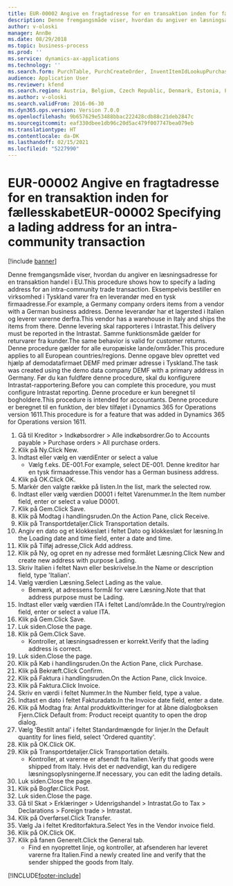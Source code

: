 ```yaml
---
title: EUR-00002 Angive en fragtadresse for en transaktion inden for fællesskabet
description: Denne fremgangsmåde viser, hvordan du angiver en læsningsadresse for en transaktion handel i EU.
author: v-oloski
manager: AnnBe
ms.date: 08/29/2018
ms.topic: business-process
ms.prod: ''
ms.service: dynamics-ax-applications
ms.technology: ''
ms.search.form: PurchTable, PurchCreateOrder, InventItemIdLookupPurchase, TransportationDocument, LogisticsPostalAddress, SysLookupMultiSelectGrid,  VendEditInvoice, VendEditInvoiceDefaultQuantityForLinesDropDialog, Intrastat, SysQueryForm
audience: Application User
ms.reviewer: kfend
ms.search.region: Austria, Belgium, Czech Republic, Denmark, Estonia, Finland, France, Germany, Hungary, Ireland, Italy, Latvia, Lithuania, Netherlands, Poland, Spain, Sweden, United Kingdom
ms.author: v-oloski
ms.search.validFrom: 2016-06-30
ms.dyn365.ops.version: Version 7.0.0
ms.openlocfilehash: 9b657629e53488bbac222428cdb88c21deb2847c
ms.sourcegitcommit: eaf330dbee1db96c20d5ac479f007747bea079eb
ms.translationtype: HT
ms.contentlocale: da-DK
ms.lasthandoff: 02/15/2021
ms.locfileid: "5227990"
---
```

# <a name="eur-00002-specifying-a-lading-address-for-an-intra-community-transaction"></a><span data-ttu-id="7f096-103">EUR-00002 Angive en fragtadresse for en transaktion inden for fællesskabet</span><span class="sxs-lookup"><span data-stu-id="7f096-103">EUR-00002 Specifying a lading address for an intra-community transaction</span></span>

[!include [banner](../../includes/banner.md)]

<span data-ttu-id="7f096-104">Denne fremgangsmåde viser, hvordan du angiver en læsningsadresse for en transaktion handel i EU.</span><span class="sxs-lookup"><span data-stu-id="7f096-104">This procedure shows how to specify a lading address for an intra-community trade transaction.</span></span> <span data-ttu-id="7f096-105">Eksempelvis bestiller en virksomhed i Tyskland varer fra en leverandør med en tysk firmaadresse.</span><span class="sxs-lookup"><span data-stu-id="7f096-105">For example, a Germany company orders items from a vendor with a German business address.</span></span> <span data-ttu-id="7f096-106">Denne leverandør har et lagersted i Italien og leverer varerne derfra.</span><span class="sxs-lookup"><span data-stu-id="7f096-106">This vendor has a warehouse in Italy and ships the items from there.</span></span> <span data-ttu-id="7f096-107">Denne levering skal rapporteres i Intrastat.</span><span class="sxs-lookup"><span data-stu-id="7f096-107">This delivery must be reported in the Intrastat.</span></span> <span data-ttu-id="7f096-108">Samme funktionsmåde gælder for returvarer fra kunder.</span><span class="sxs-lookup"><span data-stu-id="7f096-108">The same behavior is valid for customer returns.</span></span>
<span data-ttu-id="7f096-109">Denne procedure gælder for alle europæiske lande/områder.</span><span class="sxs-lookup"><span data-stu-id="7f096-109">This procedure applies to all European countries/regions.</span></span> <span data-ttu-id="7f096-110">Denne opgave blev oprettet ved hjælp af demodatafirmaet DEMF med primær adresse i Tyskland.</span><span class="sxs-lookup"><span data-stu-id="7f096-110">The task was created using the demo data company DEMF with a primary address in Germany.</span></span> <span data-ttu-id="7f096-111">Før du kan fuldføre denne procedure, skal du konfigurere Intrastat-rapportering.</span><span class="sxs-lookup"><span data-stu-id="7f096-111">Before you can complete this procedure, you must configure Intrastat reporting.</span></span> <span data-ttu-id="7f096-112">Denne procedure er kun beregnet til bogholdere.</span><span class="sxs-lookup"><span data-stu-id="7f096-112">This procedure is intended for accountants.</span></span> <span data-ttu-id="7f096-113">Denne procedure er beregnet til en funktion, der blev tilføjet i Dynamics 365 for Operations version 1611.</span><span class="sxs-lookup"><span data-stu-id="7f096-113">This procedure is for a feature that was added in Dynamics 365 for Operations version 1611.</span></span>

1. <span data-ttu-id="7f096-114">Gå til Kreditor > Indkøbsordrer > Alle indkøbsordrer.</span><span class="sxs-lookup"><span data-stu-id="7f096-114">Go to Accounts payable > Purchase orders > All purchase orders.</span></span>
2. <span data-ttu-id="7f096-115">Klik på Ny.</span><span class="sxs-lookup"><span data-stu-id="7f096-115">Click New.</span></span>
3. <span data-ttu-id="7f096-116">Indtast eller vælg en værdi</span><span class="sxs-lookup"><span data-stu-id="7f096-116">Enter or select a value</span></span>
    * <span data-ttu-id="7f096-117">Vælg f.eks. DE-001.</span><span class="sxs-lookup"><span data-stu-id="7f096-117">For example, select DE-001.</span></span> <span data-ttu-id="7f096-118">Denne kreditor har en tysk firmaadresse.</span><span class="sxs-lookup"><span data-stu-id="7f096-118">This vendor has a German business address.</span></span>  
4. <span data-ttu-id="7f096-119">Klik på OK.</span><span class="sxs-lookup"><span data-stu-id="7f096-119">Click OK.</span></span>
5. <span data-ttu-id="7f096-120">Markér den valgte række på listen.</span><span class="sxs-lookup"><span data-stu-id="7f096-120">In the list, mark the selected row.</span></span>
6. <span data-ttu-id="7f096-121">Indtast eller vælg værdien D0001 i feltet Varenummer.</span><span class="sxs-lookup"><span data-stu-id="7f096-121">In the Item number field, enter or select a value D0001.</span></span>
7. <span data-ttu-id="7f096-122">Klik på Gem.</span><span class="sxs-lookup"><span data-stu-id="7f096-122">Click Save.</span></span>
8. <span data-ttu-id="7f096-123">Klik på Modtag i handlingsruden.</span><span class="sxs-lookup"><span data-stu-id="7f096-123">On the Action Pane, click Receive.</span></span>
9. <span data-ttu-id="7f096-124">Klik på Transportdetaljer.</span><span class="sxs-lookup"><span data-stu-id="7f096-124">Click Transportation details.</span></span>
10. <span data-ttu-id="7f096-125">Angiv en dato og et klokkeslæt i feltet Dato og klokkeslæt for læsning.</span><span class="sxs-lookup"><span data-stu-id="7f096-125">In the Loading date and time field, enter a date and time.</span></span>
11. <span data-ttu-id="7f096-126">Klik på Tilføj adresse,</span><span class="sxs-lookup"><span data-stu-id="7f096-126">Click Add address.</span></span>
12. <span data-ttu-id="7f096-127">Klik på Ny, og opret en ny adresse med formålet Læsning.</span><span class="sxs-lookup"><span data-stu-id="7f096-127">Click New and create new address with purpose Lading.</span></span>
13. <span data-ttu-id="7f096-128">Skriv Italien i feltet Navn eller beskrivelse.</span><span class="sxs-lookup"><span data-stu-id="7f096-128">In the Name or description field, type 'Italian'.</span></span>
14. <span data-ttu-id="7f096-129">Vælg værdien Læsning.</span><span class="sxs-lookup"><span data-stu-id="7f096-129">Select Lading as the value.</span></span>
    * <span data-ttu-id="7f096-130">Bemærk, at adressens formål for være Læsning.</span><span class="sxs-lookup"><span data-stu-id="7f096-130">Note that that address purpose must be Lading.</span></span>  
15. <span data-ttu-id="7f096-131">Indtast eller vælg værdien ITA i feltet Land/område.</span><span class="sxs-lookup"><span data-stu-id="7f096-131">In the Country/region field, enter or select a value ITA.</span></span>
16. <span data-ttu-id="7f096-132">Klik på Gem.</span><span class="sxs-lookup"><span data-stu-id="7f096-132">Click Save.</span></span>
17. <span data-ttu-id="7f096-133">Luk siden.</span><span class="sxs-lookup"><span data-stu-id="7f096-133">Close the page.</span></span>
18. <span data-ttu-id="7f096-134">Klik på Gem.</span><span class="sxs-lookup"><span data-stu-id="7f096-134">Click Save.</span></span>
    * <span data-ttu-id="7f096-135">Kontroller, at læsningsadressen er korrekt.</span><span class="sxs-lookup"><span data-stu-id="7f096-135">Verify that the lading address is correct.</span></span>  
19. <span data-ttu-id="7f096-136">Luk siden.</span><span class="sxs-lookup"><span data-stu-id="7f096-136">Close the page.</span></span>
20. <span data-ttu-id="7f096-137">Klik på Køb i handlingsruden.</span><span class="sxs-lookup"><span data-stu-id="7f096-137">On the Action Pane, click Purchase.</span></span>
21. <span data-ttu-id="7f096-138">Klik på Bekræft.</span><span class="sxs-lookup"><span data-stu-id="7f096-138">Click Confirm.</span></span>
22. <span data-ttu-id="7f096-139">Klik på Faktura i handlingsruden.</span><span class="sxs-lookup"><span data-stu-id="7f096-139">On the Action Pane, click Invoice.</span></span>
23. <span data-ttu-id="7f096-140">Klik på Faktura.</span><span class="sxs-lookup"><span data-stu-id="7f096-140">Click Invoice.</span></span>
24. <span data-ttu-id="7f096-141">Skriv en værdi i feltet Nummer.</span><span class="sxs-lookup"><span data-stu-id="7f096-141">In the Number field, type a value.</span></span>
25. <span data-ttu-id="7f096-142">Indtast en dato i feltet Fakturadato.</span><span class="sxs-lookup"><span data-stu-id="7f096-142">In the Invoice date field, enter a date.</span></span>
26. <span data-ttu-id="7f096-143">Klik på Modtag fra: Antal produktkvitteringer for at åbne dialogboksen Fjern.</span><span class="sxs-lookup"><span data-stu-id="7f096-143">Click Default from: Product receipt quantity to open the drop dialog.</span></span>
27. <span data-ttu-id="7f096-144">Vælg 'Bestilt antal' i feltet Standardmængde for linjer.</span><span class="sxs-lookup"><span data-stu-id="7f096-144">In the Default quantity for lines field, select 'Ordered quantity'.</span></span>
28. <span data-ttu-id="7f096-145">Klik på OK.</span><span class="sxs-lookup"><span data-stu-id="7f096-145">Click OK.</span></span>
29. <span data-ttu-id="7f096-146">Klik på Transportdetaljer.</span><span class="sxs-lookup"><span data-stu-id="7f096-146">Click Transportation details.</span></span>
    * <span data-ttu-id="7f096-147">Kontroller, at varerne er afsendt fra Italien.</span><span class="sxs-lookup"><span data-stu-id="7f096-147">Verify that goods were shipped from Italy.</span></span> <span data-ttu-id="7f096-148">Hvis det er nødvendigt, kan du redigere læsningsoplysningerne.</span><span class="sxs-lookup"><span data-stu-id="7f096-148">If necessary, you can edit the lading details.</span></span>  
30. <span data-ttu-id="7f096-149">Luk siden.</span><span class="sxs-lookup"><span data-stu-id="7f096-149">Close the page.</span></span>
31. <span data-ttu-id="7f096-150">Klik på Bogfør.</span><span class="sxs-lookup"><span data-stu-id="7f096-150">Click Post.</span></span>
32. <span data-ttu-id="7f096-151">Luk siden.</span><span class="sxs-lookup"><span data-stu-id="7f096-151">Close the page.</span></span>
33. <span data-ttu-id="7f096-152">Gå til Skat > Erklæringer > Udenrigshandel > Intrastat.</span><span class="sxs-lookup"><span data-stu-id="7f096-152">Go to Tax > Declarations > Foreign trade > Intrastat.</span></span>
34. <span data-ttu-id="7f096-153">Klik på Overførsel.</span><span class="sxs-lookup"><span data-stu-id="7f096-153">Click Transfer.</span></span>
35. <span data-ttu-id="7f096-154">Vælg Ja i feltet Kreditorfaktura.</span><span class="sxs-lookup"><span data-stu-id="7f096-154">Select Yes in the Vendor invoice field.</span></span>
36. <span data-ttu-id="7f096-155">Klik på OK.</span><span class="sxs-lookup"><span data-stu-id="7f096-155">Click OK.</span></span>
37. <span data-ttu-id="7f096-156">Klik på fanen Generelt.</span><span class="sxs-lookup"><span data-stu-id="7f096-156">Click the General tab.</span></span>
    * <span data-ttu-id="7f096-157">Find en nyoprettet linje, og kontroller, at afsenderen har leveret varerne fra Italien.</span><span class="sxs-lookup"><span data-stu-id="7f096-157">Find a newly created line and verify that the sender shipped the goods from Italy.</span></span>  



[!INCLUDE[footer-include](../../../includes/footer-banner.md)]